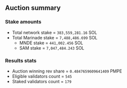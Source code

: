 ## Auction summary

### Stake amounts
- Total network stake = `383,559,281.16` SOL
- Total Marinade stake = `7,488,486.699` SOL
  - MNDE stake = `441,002.456` SOL
  - SAM stake = `7,047,484.243` SOL

### Results stats
- Auction winning rev share = `0.4847659609641409` PMPE
- Eligible validators count = `545`
- Staked validators count = `179`
